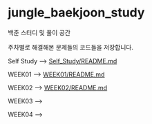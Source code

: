 # jungle_baekjoon_study
백준 스터디 및 풀이 공간

주차별로 해결해본 문제들의 코드들을 저장합니다.

Self Study --> [Self_Study/README.md](Self_Study/README.md)

WEEK01 --> [WEEK01/README.md](WEEK01/README.md)

WEEK02 --> [WEEK02/README.md](WEEK02/README.md)

WEEK03 --> []()

WEEK04 --> []()